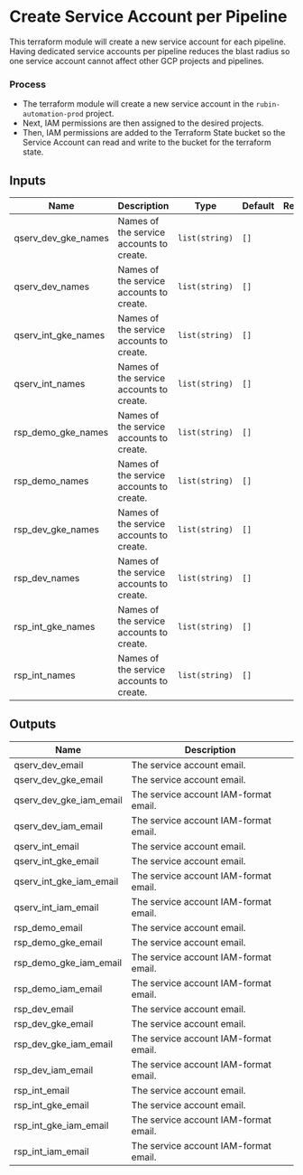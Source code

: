 # Create Service Account per Pipeline

This terraform module will create a new service account for each pipeline. Having dedicated service accounts per pipeline reduces the blast radius so one service account cannot affect other GCP projects and pipelines.

### Process
* The terraform module will create a new service account in the `rubin-automation-prod` project.
* Next, IAM permissions are then assigned to the desired projects.
* Then, IAM permissions are added to the Terraform State bucket so the Service Account can read and write to the bucket for the terraform state.

## Inputs

| Name | Description | Type | Default | Required |
|------|-------------|------|---------|:--------:|
| qserv\_dev\_gke\_names | Names of the service accounts to create. | `list(string)` | `[]` | no |
| qserv\_dev\_names | Names of the service accounts to create. | `list(string)` | `[]` | no |
| qserv\_int\_gke\_names | Names of the service accounts to create. | `list(string)` | `[]` | no |
| qserv\_int\_names | Names of the service accounts to create. | `list(string)` | `[]` | no |
| rsp\_demo\_gke\_names | Names of the service accounts to create. | `list(string)` | `[]` | no |
| rsp\_demo\_names | Names of the service accounts to create. | `list(string)` | `[]` | no |
| rsp\_dev\_gke\_names | Names of the service accounts to create. | `list(string)` | `[]` | no |
| rsp\_dev\_names | Names of the service accounts to create. | `list(string)` | `[]` | no |
| rsp\_int\_gke\_names | Names of the service accounts to create. | `list(string)` | `[]` | no |
| rsp\_int\_names | Names of the service accounts to create. | `list(string)` | `[]` | no |

## Outputs

| Name | Description |
|------|-------------|
| qserv\_dev\_email | The service account email. |
| qserv\_dev\_gke\_email | The service account email. |
| qserv\_dev\_gke\_iam\_email | The service account IAM-format email. |
| qserv\_dev\_iam\_email | The service account IAM-format email. |
| qserv\_int\_email | The service account email. |
| qserv\_int\_gke\_email | The service account email. |
| qserv\_int\_gke\_iam\_email | The service account IAM-format email. |
| qserv\_int\_iam\_email | The service account IAM-format email. |
| rsp\_demo\_email | The service account email. |
| rsp\_demo\_gke\_email | The service account email. |
| rsp\_demo\_gke\_iam\_email | The service account IAM-format email. |
| rsp\_demo\_iam\_email | The service account IAM-format email. |
| rsp\_dev\_email | The service account email. |
| rsp\_dev\_gke\_email | The service account email. |
| rsp\_dev\_gke\_iam\_email | The service account IAM-format email. |
| rsp\_dev\_iam\_email | The service account IAM-format email. |
| rsp\_int\_email | The service account email. |
| rsp\_int\_gke\_email | The service account email. |
| rsp\_int\_gke\_iam\_email | The service account IAM-format email. |
| rsp\_int\_iam\_email | The service account IAM-format email. |
